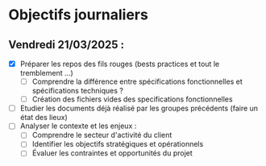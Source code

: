 # Objectifs journaliers

## Vendredi 21/03/2025 :


- [X] Préparer les repos des fils rouges (bests practices et tout le tremblement …)
  - [ ] Comprendre la différence entre spécifications fonctionnelles et spécifications techniques ?
  - [ ] Création des fichiers vides des specifications fonctionnelles
- [ ] Etudier les documents déjà réalisé par les groupes précédents (faire un état des lieux)
- [ ] Analyser le contexte et les enjeux :
    - [ ] Comprendre le secteur d'activité du client
    - [ ] Identifier les objectifs stratégiques et opérationnels
    - [ ] Évaluer les contraintes et opportunités du projet
